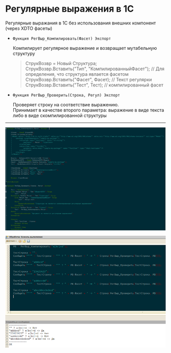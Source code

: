 # Регулярные выражения в 1С

Регулярные выражания в 1С без использования внешних компонент (через XDTO фасеты)

* `Функция РегВыр_Компилировать(Фасет) Экспорт`

    Компилирует регулярное выражение и возвращает мутабельную структуру

    <blockquote>
    <p>
    СтрукВозвр = Новый Структура; <br>
  	СтрукВозвр.Вставить("Тип", "КомпилированныйФасет");
    // Для определения, что структура явлается фасетом<br>
  	СтрукВозвр.Вставить("Фасет", Фасет);
    // Текст регулярки<br>
  	СтрукВозвр.Вставить("Тест", Тест);
    // компилированный фасет <br>
    </p>
    </blockquote>

* `Функция РегВыр_Проверить(Строка, Регул) Экспорт`

  Проверяет строку на соответствие выражению. <br>
  Принимает в качестве второго параметра: выражение в виде текста
  либо в виде скомпилированной структуры

------------

![shot00.png](./screenshots/shot00.png)

![shot01.png](./screenshots/shot01.png)
